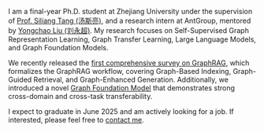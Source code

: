
<!-- I am a final-year Ph.D. student of Zhejiang University, supervised by [Prof. Siliang Tang（汤斯亮）](https://person.zju.edu.cn/siliang/684099.html). Meanwhile, I am a research intern in AntGroup mentored by [YongChao Liu]().

My research interest includes Self-Supervised Graph Representation Learning, Graph Transfer Learning, Domain Generalization, Large Language Models and Graph Foundation Models. -->

<!-- We have proposed the first model-agnostic recipe for improving OOD generalization of graph contrastive learning ([MARIO](https://github.com/ZhuYun97/MARIO/tree/main)), and the first self-aligned graph contrastive learning framework ([RoSA](https://github.com/ZhuYun97/RoSA)).

Recently, we propose an efficient tuning and inference algorithm for LLMs on textual graphs, named [ENGINE](https://arxiv.org/abs/2401.15569), which effectively and efficiently combine GNN and LLMs through a side structure. -->

<!-- We release the [first survey of GraphRAG]() which formalize the GraphRAG workflow, encompassing Graph-Based Indexing, Graph-Guided Retrieval, and Graph-Enhanced Generation. 

Recently, we propose a new [Graph Foundation Model]() which has strong cross-domain/task transferability.

I am expected to graduate in June 2025 and seeking postdoctoral job opportunities. Please feel free to [contact me](zhuyun_dcd@zju.edu.cn) if you are interested! -->


I am a final-year Ph.D. student at Zhejiang University under the supervision of [Prof. Siliang Tang (汤斯亮)](https://person.zju.edu.cn/siliang/684099.html), and a research intern at AntGroup, mentored by [Yongchao Liu (刘永超)](https://yongchao-liu.github.io/). My research focuses on Self-Supervised Graph Representation Learning, Graph Transfer Learning, Large Language Models, and Graph Foundation Models.

We recently released the [first comprehensive survey on GraphRAG](https://arxiv.org/abs/2408.08921), which formalizes the GraphRAG workflow, covering Graph-Based Indexing, Graph-Guided Retrieval, and Graph-Enhanced Generation. Additionally, we introduced a novel [Graph Foundation Model](https://arxiv.org/abs/2410.10329) that demonstrates strong cross-domain and cross-task transferability.

I expect to graduate in June 2025 and am actively looking for a job. If interested, please feel free to [contact me](zhuyun_dcd@zju.edu.cn).
